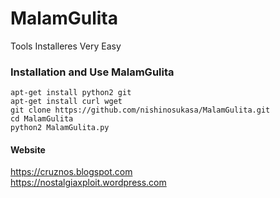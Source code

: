# MalamGulita
Tools Installeres Very Easy 

### Installation and Use MalamGulita
```
apt-get install python2 git 
apt-get install curl wget 
git clone https://github.com/nishinosukasa/MalamGulita.git
cd MalamGulita
python2 MalamGulita.py
```

#### Website
https://cruznos.blogspot.com<br>
https://nostalgiaxploit.wordpress.com

